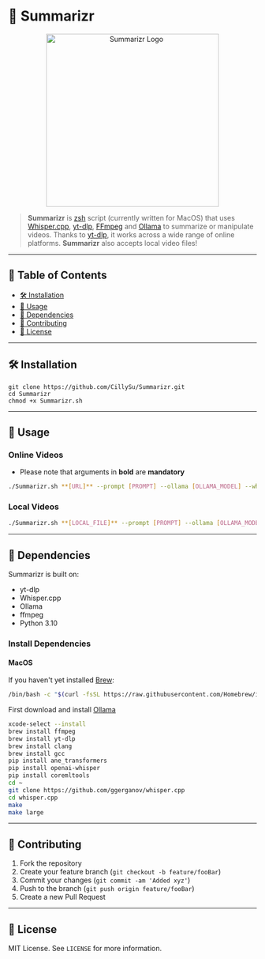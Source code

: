 # 🎥 Summarizr

<div align="center">
  <img src="https://i.imgur.com/lQZlmVY.png" alt="Summarizr Logo" width="350"/>
</div>

> **Summarizr** is [zsh](https://www.zsh.org/) script (currently written for MacOS) that uses [Whisper.cpp](https://github.com/ggerganov/whisper.cpp), [yt-dlp](https://github.com/yt-dlp/yt-dlp), [FFmpeg](http://FFmpeg.org) and [Ollama](https://ollama.ai) to summarize or manipulate videos. Thanks to [yt-dlp](https://github.com/yt-dlp/yt-dlp), it works across a wide range of online platforms. **Summarizr** also accepts local video files!

---

## 📝 Table of Contents
- [🛠 Installation](#-installation)
- [🚀 Usage](#-usage)
- [🔧 Dependencies](#-dependencies)
- [🤝 Contributing](#-contributing)
- [📜 License](#-license)

---

## 🛠 Installation

```
git clone https://github.com/CillySu/Summarizr.git
cd Summarizr
chmod +x Summarizr.sh
```

---

## 🚀 Usage

### Online Videos
* Please note that arguments in **bold** are **mandatory**
```bash
./Summarizr.sh **[URL]** --prompt [PROMPT] --ollama [OLLAMA_MODEL] --whisper [WHISPER_MODEL]
```

### Local Videos
```bash
./Summarizr.sh **[LOCAL_FILE]** --prompt [PROMPT] --ollama [OLLAMA_MODEL] --whisper [WHISPER_MODEL]
```

---

## 🔧 Dependencies
Summarizr is built on:
- yt-dlp
- Whisper.cpp
- Ollama
- ffmpeg
- Python 3.10

### Install Dependencies

#### MacOS
If you haven't yet installed [Brew](https://brew.sh):
```bash
/bin/bash -c "$(curl -fsSL https://raw.githubusercontent.com/Homebrew/install/HEAD/install.sh)"
```

First download and install [Ollama](https://ollama.ai/)
```bash
xcode-select --install
brew install ffmpeg
brew install yt-dlp
brew install clang
brew install gcc
pip install ane_transformers
pip install openai-whisper
pip install coremltools
cd ~
git clone https://github.com/ggerganov/whisper.cpp
cd whisper.cpp
make
make large
```



---

## 🤝 Contributing

1. Fork the repository
2. Create your feature branch (`git checkout -b feature/fooBar`)
3. Commit your changes (`git commit -am 'Added xyz'`)
4. Push to the branch (`git push origin feature/fooBar`)
5. Create a new Pull Request

---

## 📜 License

MIT License. See `LICENSE` for more information.
